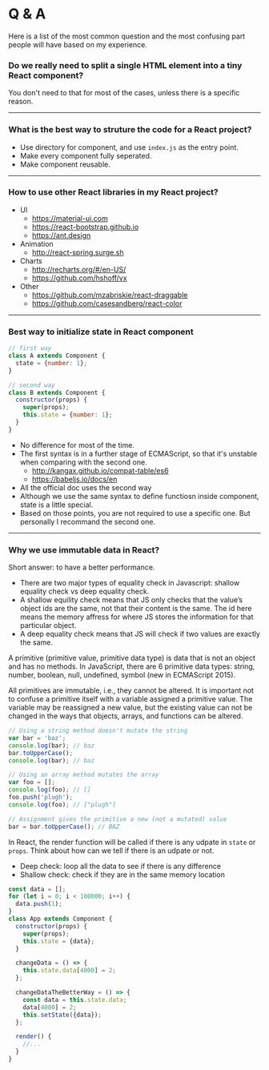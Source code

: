 # Q & A

Here is a list of the most common question and the most confusing part people will have based on my experience.

### Do we really need to split a single HTML element into a tiny React component?

You don't need to that for most of the cases, unless there is a specific reason.

---

### What is the best way to struture the code for a React project?

* Use directory for component, and use `index.js` as the entry point.
* Make every component fully seperated.
* Make component reusable.

---

### How to use other React libraries in my React project?

* UI
  * https://material-ui.com
  * https://react-bootstrap.github.io
  * https://ant.design
* Animation
  * http://react-spring.surge.sh
* Charts
  * http://recharts.org/#/en-US/
  * https://github.com/hshoff/vx
* Other
  * https://github.com/mzabriskie/react-draggable
  * https://github.com/casesandberg/react-color

---

### Best way to initialize state in React component

```js
// first way
class A extends Component {
  state = {number: 1};
}

// second way
class B extends Component {
  constructor(props) {
    super(props);
    this.state = {number: 1};
  }
}
```

* No difference for most of the time.
* The first syntax is in a further stage of ECMAScript, so that it's unstable when comparing with the second one.
  * http://kangax.github.io/compat-table/es6
  * https://babeljs.io/docs/en
* All the official doc uses the second way
* Although we use the same syntax to define functiosn inside component, state is a little special.
* Based on those points, you are not required to use a specific one. But personally I recommand the second one.

---

### Why we use immutable data in React?

Short answer: to have a better performance.

* There are two major types of equality check in Javascript: shallow equality check vs deep equality check.
* A shallow equility check means that JS only checks that the value’s object ids are the same, not that their content is the same. The id here means the memory affress for where JS stores the information for that particular object.
* A deep equality check means that JS will check if two values are exactly the same.

A primitive (primitive value, primitive data type) is data that is not an object and has no methods. In JavaScript, there are 6 primitive data types: string, number, boolean, null, undefined, symbol (new in ECMAScript 2015).

All primitives are immutable, i.e., they cannot be altered. It is important not to confuse a primitive itself with a variable assigned a primitive value. The variable may be reassigned a new value, but the existing value can not be changed in the ways that objects, arrays, and functions can be altered.

```js
// Using a string method doesn't mutate the string
var bar = 'baz';
console.log(bar); // baz
bar.toUpperCase();
console.log(bar); // baz

// Using an array method mutates the array
var foo = [];
console.log(foo); // []
foo.push('plugh');
console.log(foo); // ["plugh"]

// Assignment gives the primitive a new (not a mutated) value
bar = bar.toUpperCase(); // BAZ
```

In React, the render function will be called if there is any udpate in `state` or `props`. Think about how can we tell if there is an udpate or not.

* Deep check: loop all the data to see if there is any difference
* Shallow check: check if they are in the same memory location

```js
const data = [];
for (let i = 0; i < 100000; i++) {
  data.push(1);
}
class App extends Component {
  constructor(props) {
    super(props);
    this.state = {data};
  }

  changeData = () => {
    this.state.data[4000] = 2;
  };

  changeDataTheBetterWay = () => {
    const data = this.state.data;
    data[4000] = 2;
    this.setState({data});
  };

  render() {
    //...
  }
}
```

